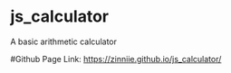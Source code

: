 # js_calculator
A basic arithmetic calculator

#Github Page Link: https://zinniie.github.io/js_calculator/